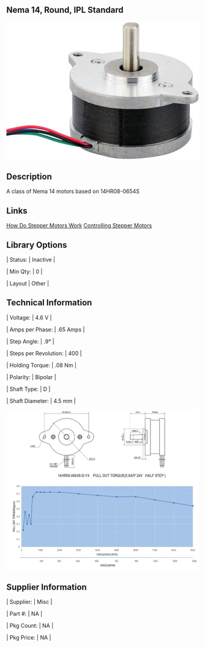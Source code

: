 ## Nema 14, Round, IPL Standard

 

![image](CAD/E310/image.png)

 

## Description   

 

A class of Nema 14 motors based on 14HR08-0654S

 

## Links   


[How Do Stepper Motors Work](https://www.youtube.com/watch?v=eyqwLiowZiU)
[Controlling Stepper Motors](https://docs.arduino.cc/learn/electronics/stepper-motors)

 

## Library Options

 

| Status: | Inactive |

| Min Qty: | 0 |

| Layout | Other |

 

## Technical Information


| Voltage: | 4.6 V |

| Amps per Phase: | .65 Amps |

| Step Angle: | .9° |

| Steps per Revolution: | 400 |

| Holding Torque: | .08 Nm |

| Polarity: | Bipolar |

| Shaft Type: | D |

| Shaft Diameter: | 4.5 mm |
 
![image](CAD/E310/image0.png) 
![image](CAD/E310/image1.png) 

## Supplier Information

 

| Supplier: | Misc |

| Part #: | NA |        

| Pkg Count: | NA |

| Pkg Price: | NA |
